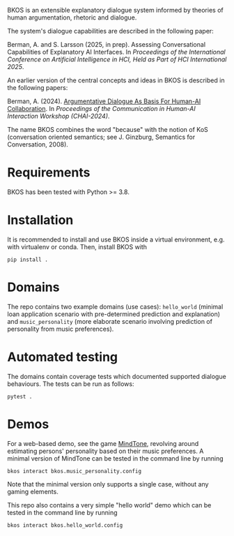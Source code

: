 BKOS is an extensible explanatory dialogue system informed by theories of human argumentation, rhetoric and dialogue.

The system's dialogue capabilities are described in the following paper:

Berman, A. and S. Larsson (2025, in prep). Assessing Conversational Capabilities of Explanatory AI Interfaces. In *Proceedings of the International Conference on Artificial Intelligence in HCI, Held as Part of HCI International 2025*.

An earlier version of the central concepts and ideas in BKOS is described in the following papers:

Berman, A. (2024). [Argumentative Dialogue As Basis For Human-AI Collaboration](https://ceur-ws.org/Vol-3825/short3-2.pdf). In *Proceedings of the Communication in Human-AI Interaction Workshop (CHAI-2024)*.

The name BKOS combines the word "because" with the notion of KoS (conversation oriented semantics; see J. Ginzburg, Semantics for Conversation, 2008).

# Requirements
BKOS has been tested with Python >= 3.8.

# Installation
It is recommended to install and use BKOS inside a virtual environment, e.g. with virtualenv or conda. Then, install BKOS with

```commandline
pip install .
```

# Domains
The repo contains two example domains (use cases): `hello_world` (minimal loan application scenario with pre-determined prediction and explanation) and `music_personality` (more elaborate scenario involving prediction of personality from music preferences).

# Automated testing
The domains contain coverage tests which documented supported dialogue behaviours. The tests can be run as follows:

```commandline
pytest .
```
# Demos
For a web-based demo, see the game [MindTone](https://dev.clasp.gu.se/mindtone/), revolving around estimating persons' personality based on their music preferences. A minimal version of MindTone can be tested in the command line by running

```commandline
bkos interact bkos.music_personality.config
```

Note that the minimal version only supports a single case, without any gaming elements.

This repo also contains a very simple "hello world" demo which can be tested in the command line by running

```commandline
bkos interact bkos.hello_world.config
```
